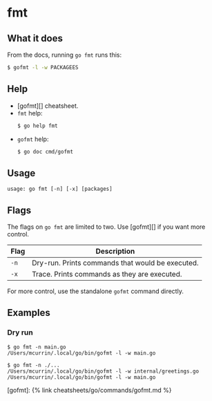 # fmt


## What it does

From the docs, running `go fmt` runs this:

```sh
$ gofmt -l -w PACKAGEES
```


## Help

- [gofmt][] cheatsheet.
- `fmt` help:
    ```sh
    $ go help fmt
    ```
- `gofmt` help:
    ```sh
    $ go doc cmd/gofmt
    ```


## Usage
```
usage: go fmt [-n] [-x] [packages]
```


## Flags

The flags on `go fmt` are limited to two. Use [gofmt][] if you want more control.

| Flag | Description                                      |
| ---- | ------------------------------------------------ |
| `-n` | Dry-run. Prints commands that would be executed. |
| `-x` | Trace. Prints commands as they are executed.     |

For more control, use the standalone `gofmt` command directly.


## Examples

### Dry run

```console
$ go fmt -n main.go
/Users/mcurrin/.local/go/bin/gofmt -l -w main.go
```

```console
$ go fmt -n ./...
/Users/mcurrin/.local/go/bin/gofmt -l -w internal/greetings.go
/Users/mcurrin/.local/go/bin/gofmt -l -w main.go
```


[gofmt]: {% link cheatsheets/go/commands/gofmt.md %}
